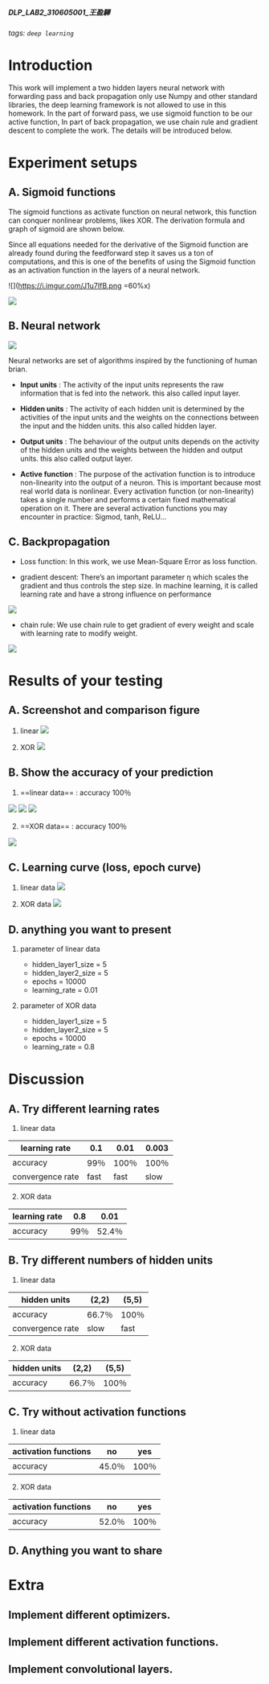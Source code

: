 ##### DLP_LAB2_310605001_王盈驊
###### tags: `deep learning`

# Introduction
This work will implement a two hidden layers neural network with forwarding pass and back propagation only use Numpy and other standard libraries, the deep learning framework is not allowed to use in this homework. In the part of forward pass, we use sigmoid function to be our active function, In part of back propagation, we use chain rule and gradient descent to complete the work. The details will be introduced below.


# Experiment setups
## A. Sigmoid functions

The sigmoid functions as activate function on neural network, this function can conquer nonlinear problems, likes XOR. The derivation formula and graph of sigmoid are shown below. 

Since all equations needed for the derivative of the Sigmoid function are already found during the feedforward step it saves us a ton of computations, and this is one of the benefits of using the Sigmoid function as an activation function in the layers of a neural network.

![](https://i.imgur.com/J1u7IfB.png =60%x)

![](https://i.imgur.com/ABbtGqv.png=60%x)


## B. Neural network
![](https://i.imgur.com/GSDrnA6.png=60%x)

Neural networks are set of algorithms inspired by the functioning of human brian.

- **Input units** : The activity of the input units represents the raw information that is fed into the network. this also called input layer.

- **Hidden units** : The activity of each hidden unit is determined by the activities of the input units and the weights on the connections between the input and the hidden units. this also called hidden layer.

- **Output units** : The behaviour of the output units depends on the activity of the hidden units and the weights between the hidden and output units. this also called output layer.

- **Active function** : The purpose of the activation function is to introduce non-linearity into the output of a neuron. This is important because most real world data is nonlinear. Every activation function (or non-linearity) takes a single number and performs a certain fixed mathematical operation on it. There are several activation functions you may encounter in practice: Sigmod, tanh, ReLU... 


## C. Backpropagation

- Loss function: In this work, we use Mean-Square Error as loss function.

- gradient descent: There’s an important parameter η which scales the gradient and thus controls the step size. In machine learning, it is called learning rate and have a strong influence on performance

![](https://i.imgur.com/WdgXQY3.png)
- chain rule: We use chain rule to get gradient of every weight and scale with learning rate to modify weight.

![](https://i.imgur.com/LpOpntB.png)


# Results of your testing 
## A. Screenshot and comparison figure
1. linear 
![](https://i.imgur.com/TZyMh1z.png)

2. XOR 
 ![](https://i.imgur.com/9bmdDCO.png)

## B. Show the accuracy of your prediction
1. ==linear data== : accuracy 100％


![](https://i.imgur.com/3QBusyr.png) ![](https://i.imgur.com/wQJbNVK.png) ![](https://i.imgur.com/E9hII9K.png)

2. ==XOR data== : accuracy 100％


![](https://i.imgur.com/20cJhIe.png)



## C. Learning curve (loss, epoch curve)
1. linear data
![](https://i.imgur.com/EGXX6iG.png)
 
2. XOR data
![](https://i.imgur.com/5SPelTZ.png)


## D. anything you want to present

1. parameter of linear data

    - hidden_layer1_size = 5
    - hidden_layer2_size = 5
    - epochs = 10000
    - learning_rate = 0.01  
        
2. parameter of XOR data

    - hidden_layer1_size = 5
    - hidden_layer2_size = 5
    - epochs = 10000
    - learning_rate = 0.8  

# Discussion
## A. Try different learning rates
1. linear data

|learning rate|0.1|0.01|0.003|
|---------|--------|------|--------------|
|accuracy|99％|100％|100％|
|convergence rate |fast|fast|slow|

2. XOR data

|learning rate|0.8|0.01|
|---------|--------|-----------|
|accuracy|99％|52.4％|


## B. Try different numbers of hidden units

1. linear data

|hidden units|(2,2)|(5,5)|
|---------|--------|------|
|accuracy|66.7％|100％|
|convergence rate |slow|fast|

2. XOR data
 
|hidden units|(2,2)|(5,5)|
|---------|--------|------|
|accuracy|66.7％|100％|


## C. Try without activation functions
1. linear data

|activation functions|no|yes|
|---------|--------|------|
|accuracy|45.0％|100％|

2. XOR data
 
|activation functions|no|yes|
|---------|--------|------|
|accuracy|52.0％|100％|

## D. Anything you want to share

# Extra
## Implement different optimizers.
## Implement different activation functions.
## Implement convolutional layers.


